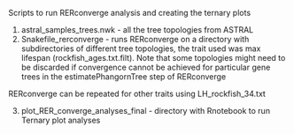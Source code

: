 Scripts to run RERconverge analysis and creating the ternary plots

1) astral_samples_trees.nwk - all the tree topologies from ASTRAL 
2) Snakefile_rerconverge - runs RERconverge on a directory with subdirectories of different tree topologies, the trait used was max lifespan (rockfish_ages.txt.filt). Note that some topologies might need to be discarded if convergence cannot be achieved for particular gene trees in the estimatePhangornTree step of RERconverge

RERconverge can be repeated for other traits using LH_rockfish_34.txt

3) plot_RER_converge_analyses_final - directory with Rnotebook to run Ternary plot analyses
